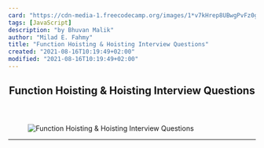 ```yaml
---
card: "https://cdn-media-1.freecodecamp.org/images/1*v7kHrep8UBwgPvFz0gWutw.jpeg"
tags: [JavaScript]
description: "by Bhuvan Malik"
author: "Milad E. Fahmy"
title: "Function Hoisting & Hoisting Interview Questions"
created: "2021-08-16T10:19:49+02:00"
modified: "2021-08-16T10:19:49+02:00"
---
```

<div class="site-wrapper">
<main id="site-main" class="site-main outer">
<div class="inner">
<article class="post-full post tag-javascript tag-programming tag-software-development tag-web-development tag-interview ">
<header class="post-full-header">
<h1 class="post-full-title">Function Hoisting &amp; Hoisting Interview Questions</h1>
</header>
<figure class="post-full-image">
<picture>
<source media="(max-width: 700px)" sizes="1px" srcset="data:image/gif;base64,R0lGODlhAQABAIAAAAAAAP///yH5BAEAAAAALAAAAAABAAEAAAIBRAA7 1w">
<source media="(min-width: 701px)" sizes="(max-width: 800px) 400px,
(max-width: 1170px) 700px,
1400px" srcset="https://cdn-media-1.freecodecamp.org/images/1*v7kHrep8UBwgPvFz0gWutw.jpeg 300w,
https://cdn-media-1.freecodecamp.org/images/1*v7kHrep8UBwgPvFz0gWutw.jpeg 600w,
https://cdn-media-1.freecodecamp.org/images/1*v7kHrep8UBwgPvFz0gWutw.jpeg 1000w,
https://cdn-media-1.freecodecamp.org/images/1*v7kHrep8UBwgPvFz0gWutw.jpeg 2000w">
<img onerror="this.style.display='none'" src="https://cdn-media-1.freecodecamp.org/images/1*v7kHrep8UBwgPvFz0gWutw.jpeg" alt="Function Hoisting &amp; Hoisting Interview Questions">
</picture>
</figure>
<section class="post-full-content">
<div class="post-content medium-migrated-article">
</div>
<hr>
</section>
</article>
</div>
</main>
</div>
<!-- Google Tag Manager (noscript) -->
<!-- End Google Tag Manager (noscript) -->
